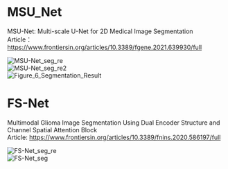 # MSU_Net
MSU-Net: Multi-scale U-Net for 2D Medical Image Segmentation \
Article：https://www.frontiersin.org/articles/10.3389/fgene.2021.639930/full

![MSU-Net_seg_re](https://user-images.githubusercontent.com/50656765/125735764-b0ee29fd-ecfb-4ebe-8818-7c8d452d8099.gif)\
![MSU-Net_seg_re2](https://user-images.githubusercontent.com/50656765/125735813-f75615f5-e6bf-40f3-b1bb-abeb852a1658.gif)\
![Figure_6_Segmentation_Result](https://user-images.githubusercontent.com/50656765/125736033-501fa324-f6bf-4622-b124-41d4ee497811.jpg)


# FS-Net
Multimodal Glioma Image Segmentation Using Dual Encoder Structure and Channel Spatial Attention Block\
Article: https://www.frontiersin.org/articles/10.3389/fnins.2020.586197/full

![FS-Net_seg_re](https://user-images.githubusercontent.com/50656765/125735868-508e1f36-2719-4b92-b131-13e23f8f241b.gif)\
![FS-Net_seg](https://user-images.githubusercontent.com/50656765/125735874-a0f8b9f6-0051-43fb-b75d-43ebc04cfc93.gif)
